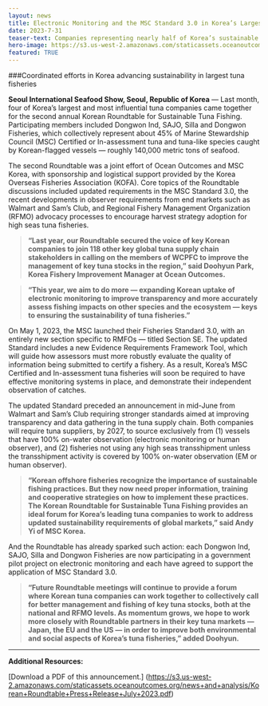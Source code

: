 ```yaml
---
layout: news
title: Electronic Monitoring and the MSC Standard 3.0 in Korea’s Largest Tuna Fisheries
date: 2023-7-31
teaser-text: Companies representing nearly half of Korea’s sustainable tuna catch come together for second annual Roundtable on best practices.
hero-image: https://s3.us-west-2.amazonaws.com/staticassets.oceanoutcomes.org/news+and+analysis/hero+images/electronic-monitoring-msc-korea-largest-tuna-fisheries-sustainability-roundtable-hero.png
featured: TRUE
---
```

###Coordinated efforts in Korea advancing sustainability in largest tuna fisheries

**Seoul International Seafood Show, Seoul, Republic of Korea** — Last month, four of Korea’s largest and most influential tuna companies came together for the second annual Korean Roundtable for Sustainable Tuna Fishing. Participating members included Dongwon Ind, SAJO, Silla and Dongwon Fisheries, which collectively represent about 45% of Marine Stewardship Council (MSC) Certified or In-assessment tuna and tuna-like species caught by Korean-flagged vessels — roughly 140,000 metric tons of seafood.

The second Roundtable was a joint effort of Ocean Outcomes and MSC Korea, with sponsorship and logistical support provided by the Korea Overseas Fisheries Association (KOFA). Core topics of the Roundtable discussions included updated requirements in the MSC Standard 3.0,  the recent developments in observer requirements from end markets such as Walmart and Sam’s Club, and Regional Fishery Management Organization (RFMO) advocacy processes to encourage harvest strategy adoption for high seas tuna fisheries.

>**“Last year, our Roundtable secured the voice of key Korean companies to join 118 other key global tuna supply chain stakeholders in calling on the members of WCPFC to improve the management of key tuna stocks in the region,” said Doohyun Park, Korea Fishery Improvement Manager at Ocean Outcomes.**

>**“This year, we aim to do more — expanding Korean uptake of electronic monitoring to improve transparency and more accurately assess fishing impacts on other species and the ecosystem — keys to ensuring the sustainability of tuna fisheries.”**

On May 1, 2023, the MSC launched their Fisheries Standard 3.0, with an entirely new section specific to RMFOs — titled Section SE. The updated Standard includes a new Evidence Requirements Framework Tool, which will guide how assessors must more robustly evaluate the quality of information being submitted to certify a fishery. As a result, Korea’s MSC Certified and In-assessment tuna fisheries will soon be required to have effective monitoring systems in place, and demonstrate their independent observation of catches.

The updated Standard preceded an announcement in mid-June from Walmart and Sam’s Club requiring stronger standards aimed at improving transparency and data gathering in the tuna supply chain. Both companies will require tuna suppliers, by 2027, to source exclusively from (1) vessels that have 100% on-water observation (electronic monitoring or human observer), and (2) fisheries not using any high seas transshipment unless the transshipment activity is covered by 100% on-water observation (EM or human observer).

>**“Korean offshore fisheries recognize the importance of sustainable fishing practices. But they now need proper information, training and cooperative strategies on how to implement these practices. The Korean Roundtable for Sustainable Tuna Fishing provides an ideal forum for Korea’s leading tuna companies to work to address updated sustainability requirements of global markets,” said Andy Yi of MSC Korea.**

And the Roundtable has already sparked such action: each Dongwon Ind, SAJO, Silla and Dongwon Fisheries are now participating in a government pilot project on electronic monitoring and each have agreed to support the application of MSC Standard 3.0.

>**“Future Roundtable meetings will continue to provide a forum where Korean tuna companies can work together to collectively call for better management and fishing of key tuna stocks, both at the national and RFMO levels. As momentum grows, we hope to work more closely with Roundtable partners in their key tuna markets — Japan, the EU and the US — in order to improve both environmental and social aspects of Korea’s tuna fisheries,” added Doohyun.**

----

**Additional Resources:**

[Download a PDF of this announcement.] (https://s3.us-west-2.amazonaws.com/staticassets.oceanoutcomes.org/news+and+analysis/Korean+Roundtable+Press+Release+July+2023.pdf)
